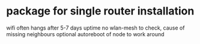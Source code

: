 # package for single router installation
wifi often hangs after 5-7 days uptime
no wlan-mesh to check, cause of missing neighbours
optional autoreboot of node to work around
